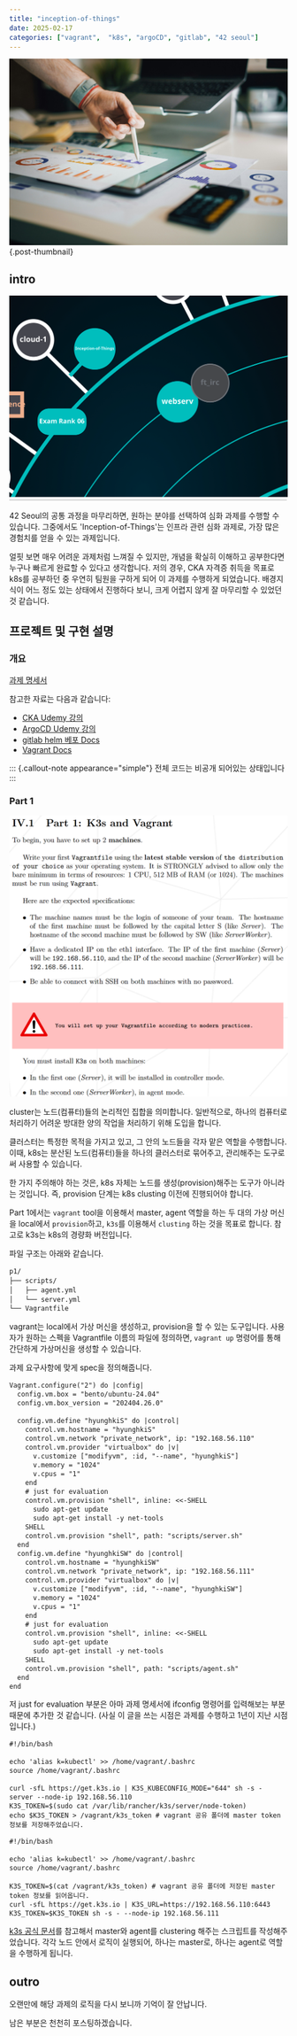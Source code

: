 ```yaml
---
title: "inception-of-things"
date: 2025-02-17
categories: ["vagrant",  "k8s", "argoCD", "gitlab", "42 seoul"]
---
```


![](/img/stat-thumb.jpg){.post-thumbnail}

## intro

![42 seoul outer 과제](/img/42-outer-1.png)

42 Seoul의 공통 과정을 마무리하면, 원하는 분야를 선택하여 심화 과제를 수행할 수 있습니다. 그중에서도 'Inception-of-Things'는 인프라 관련 심화 과제로, 가장 많은 경험치를 얻을 수 있는 과제입니다.

얼핏 보면 매우 어려운 과제처럼 느껴질 수 있지만, 개념을 확실히 이해하고 공부한다면 누구나 빠르게 완료할 수 있다고 생각합니다. 저의 경우, CKA 자격증 취득을 목표로 k8s를 공부하던 중 우연히 팀원을 구하게 되어 이 과제를 수행하게 되었습니다. 배경지식이 어느 정도 있는 상태에서 진행하다 보니, 크게 어렵지 않게 잘 마무리할 수 있었던 것 같습니다.

## 프로젝트 및 구현 설명

### 개요

[과제 명세서](https://cdn.intra.42.fr/pdf/pdf/143948/en.subject.pdf)

참고한 자료는 다음과 같습니다:

- [CKA Udemy 강의](https://www.udemy.com/course/certified-kubernetes-administrator-with-practice-tests/)
- [ArgoCD Udemy 강의](https://www.udemy.com/course/argo-cd-essential-guide-for-end-users-with-practice/)
- [gitlab helm 베포 Docs](https://docs.gitlab.com/charts/)
- [Vagrant Docs](https://developer.hashicorp.com/vagrant/docs)

::: {.callout-note appearance="simple"}
전체 코드는 비공개 되어있는 상태입니다
:::

### Part 1

![Part 1 요구사항](img/2025-01-17-14-00-34.png)

cluster는 노드(컴퓨터)들의 논리적인 집합을 의미합니다.
일반적으로, 하나의 컴퓨터로 처리하기 어려운 방대한 양의 작업을 처리하기 위해 도입을 합니다.

클러스터는 특정한 목적을 가지고 있고, 그 안의 노드들을 각자 맡은 역할을 수행합니다. 
이때, k8s는 분산된 노드(컴퓨터)들을 하나의 클러스터로 묶어주고, 관리해주는 도구로써 사용할 수 있습니다.

한 가지 주의해야 하는 것은, k8s 자체는 노드를 생성(provision)해주는 도구가 아니라는 것입니다.
즉, provision 단계는 k8s clusting 이전에 진행되어야 합니다.

Part 1에서는 `vagrant` tool을 이용해서 master, agent 역할을 하는 두 대의 가상 머신을 local에서 `provision`하고, `k3s`를 이용해서 `clusting` 하는 것을 목표로 합니다.
참고로 k3s는 k8s의 경량화 버전입니다.

파일 구조는 아래와 같습니다.

```bash
p1/
├── scripts/
│   ├── agent.yml
│   └── server.yml
└── Vagrantfile
```

vagrant는 local에서 가상 머신을 생성하고, provision을 할 수 있는 도구입니다.
사용자가 원하는 스펙을 Vagrantfile 이름의 파일에 정의하면, `vagrant up` 명령어를 통해 간단하게 가상머신을 생성할 수 있습니다.

과제 요구사항에 맞게 spec을 정의해줍니다.

```{.python filaename=Vagrantfile}
Vagrant.configure("2") do |config|
  config.vm.box = "bento/ubuntu-24.04"
  config.vm.box_version = "202404.26.0"

  config.vm.define "hyunghkiS" do |control|
    control.vm.hostname = "hyunghkiS"
    control.vm.network "private_network", ip: "192.168.56.110"
    control.vm.provider "virtualbox" do |v|
      v.customize ["modifyvm", :id, "--name", "hyunghkiS"]
      v.memory = "1024"
      v.cpus = "1"
    end
    # just for evaluation
    control.vm.provision "shell", inline: <<-SHELL
      sudo apt-get update
      sudo apt-get install -y net-tools
    SHELL
    control.vm.provision "shell", path: "scripts/server.sh"
  end
  config.vm.define "hyunghkiSW" do |control|
    control.vm.hostname = "hyunghkiSW"
    control.vm.network "private_network", ip: "192.168.56.111"
    control.vm.provider "virtualbox" do |v|
      v.customize ["modifyvm", :id, "--name", "hyunghkiSW"]
      v.memory = "1024"
      v.cpus = "1"
    end
    # just for evaluation
    control.vm.provision "shell", inline: <<-SHELL
      sudo apt-get update
      sudo apt-get install -y net-tools
    SHELL
    control.vm.provision "shell", path: "scripts/agent.sh"
  end
end
```

저 just for evaluation 부분은 아마 과제 명세서에 ifconfig 명령어를 입력해보는 부분 때문에 추가한 것 같습니다. (사실 이 글을 쓰는 시점은 과제를 수행하고 1년이 지난 시점입니다.)

```{.python filaename=server.sh}
#!/bin/bash

echo 'alias k=kubectl' >> /home/vagrant/.bashrc
source /home/vagrant/.bashrc

curl -sfL https://get.k3s.io | K3S_KUBECONFIG_MODE="644" sh -s - server --node-ip 192.168.56.110
K3S_TOKEN=$(sudo cat /var/lib/rancher/k3s/server/node-token)
echo $K3S_TOKEN > /vagrant/k3s_token # vagrant 공유 폴더에 master token 정보를 저장해주었습니다.
```

```{.python filaename=agent.sh}
#!/bin/bash

echo 'alias k=kubectl' >> /home/vagrant/.bashrc
source /home/vagrant/.bashrc

K3S_TOKEN=$(cat /vagrant/k3s_token) # vagrant 공유 폴더에 저장된 master token 정보를 읽어옵니다.
curl -sfL https://get.k3s.io | K3S_URL=https://192.168.56.110:6443 K3S_TOKEN=$K3S_TOKEN sh -s - --node-ip 192.168.56.111
```

[k3s 공식 문서](https://docs.k3s.io/quick-start)를 참고해서 master와 agent를 clustering 해주는 스크립트를 작성해주었습니다.
각각 노드 안에서 로직이 실행되어, 하나는 master로, 하나는 agent로 역할을 수행하게 됩니다.

## outro

오랜만에 해당 과제의 로직을 다시 보니까 기억이 잘 안납니다.

남은 부분은 천천히 포스팅하겠습니다.
